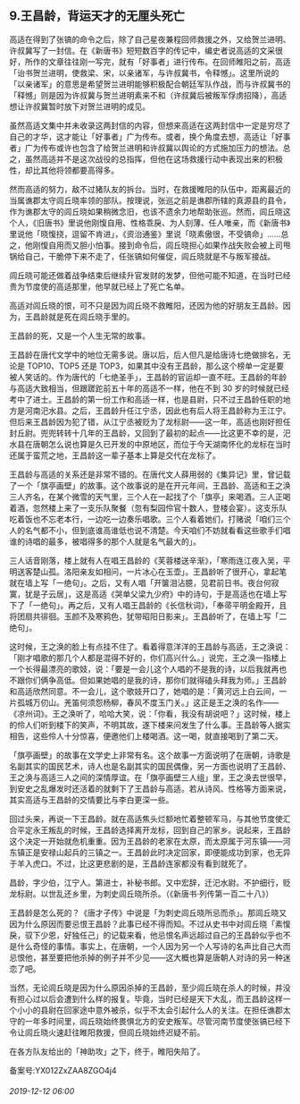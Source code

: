 ## 9.王昌龄，背运天才的无厘头死亡
高适在得到了张镐的命令之后，除了自己星夜兼程回师救援之外，又给贺兰进明、许叔冀写了一封信。在《新唐书》短短数百字的传记中，编史者说高适的文采很好，所作的文章往往刚一写完，就有「好事者」进行传布。在回师睢阳之前，高适「诒书贺兰进明，使救梁、宋，以亲诸军，与许叔冀书，令释憾」。这里所说的「以亲诸军」的意思是希望贺兰进明能够积极配合朝廷军队作战，而与许叔冀书的「释憾」则是因为许叔冀与贺兰进明素来不和（许叔冀后被叛军俘虏招降），高适想让许叔冀暂时放下对贺兰进明的成见。 


虽然高适文集中并未收录这两封信的内容，但想来高适在这两封信中一定是穷尽了自己的才华，这才能让「好事者」广为传布。或者，换个角度去想，高适让「好事者」广为传布或许也包含了给贺兰进明和许叔冀以舆论的方式施加压力的想法。总之，虽然高适并不是这次战役的总指挥，但他在这场救援行动中表现出来的积极性，却比其他将领都要高得多。


然而高适的努力，敌不过猪队友的拆台。当时，在救援睢阳的队伍中，距离最近的当属谯郡太守闾丘晓率领的部队。按理说，张巡之前是谯郡所辖的真源县的县令，作为谯郡太守的闾丘晓如果稍微念旧，也该不遗余力地帮助张巡。然而，闾丘晓这个人，《旧唐书》里说他刚愎自用、性格乖戾、为人刻薄、任人唯亲，而《新唐书》里说他「晓愎挠，逗留不肯进」，《资治通鉴》里说「晓素傲很，不受镐命」……总之，他刚愎自用而又胆小怕事。接到命令后，闾丘晓担心如果作战失败会被上司甩锅给自己，干脆停下来不走了，任张镐如何催促，闾丘晓就是不与叛军接战。


闾丘晓可能还做着战争结束后继续升官发财的发梦，但他可能不知道，在当时已经贵为节度使的高适那里，他早就已经上了死亡名单。


高适对闾丘晓的恨，可不只是因为闾丘晓不救睢阳，还因为他的好朋友王昌龄。因为，王昌龄就是死在闾丘晓手里的。


王昌龄的死，又是一个人生无常的故事。


王昌龄在唐代文学中的地位无需多说。唐以后，后人但凡是给唐诗七绝做排名，无论是 TOP10、TOP5 还是 TOP3，如果其中没有王昌龄，那么这个榜单一定是要被人笑话的。作为唐代的「七绝圣手」，王昌龄的官运却一直不旺。王昌龄的年龄与高适大致相当，但跟蹉跎前五十年的高适不一样，他在不到 30 岁的时候就已经考中了进士。王昌龄的第一份工作和高适一样，也是县尉，只不过王昌龄任职的地方是河南汜水县。之后，王昌龄升任江宁丞，因此也有后人将王昌龄称为王江宁。但后来王昌龄因为犯了错，从江宁丞被贬为了龙标尉——这一年，高适也刚好担任封丘尉。兜兜转转十几年的王昌龄，又回到了最初的起点——比这更不幸的是，汜水县在唐朝怎么说也算是久已开发的中原地区，而位于今天湖南怀化的龙标在当时还属于蛮荒之地，王昌龄这一辈子基本上算是交代在龙标了。


王昌龄与高适的关系还是非常不错的。在唐代文人薛用弱的《集异记》里，曾记载了一个「旗亭画壁」的故事。这个故事说的是在开元年间，王昌龄、高适和王之涣三人齐名，在某个微雪的天气里，三个人在一起找了个「旗亭」来喝酒。三人正喝着酒，忽然楼上来了一支乐队聚餐（忽有梨园伶官十数人，登楼会宴）。这支乐队吃着饭也不忘老本行，一边吃一边奏乐唱歌。三个人看着她们，打赌说「咱们三个人的名气都不小，但到底谁高谁低也说不清楚。今天咱们不妨就看看这些歌手们唱谁的诗唱的最多，被唱得多的那个人就是名气最大的」。


三人话音刚落，楼上就有人在唱王昌龄的《芙蓉楼送辛渐》，「寒雨连江夜入吴，平明送客楚山孤。洛阳亲友如相问，一片冰心在玉壶」。王昌龄听了很开心，拿起笔就在墙上写「一绝句」。之后，又有人唱「开箧泪沾臆，见君前日书。夜台何寂寞，犹是子云居」，这是高适《哭单父梁九少府》中的诗句，于是高适也在墙上写下了「一绝句」。再之后，又有人唱王昌龄的《长信秋词》，「奉帚平明金殿开，且将团扇共徘徊。玉颜不及寒鸦色，犹带昭阳日影来」。王昌龄听了，在墙上写「二绝句」。


这时候，王之涣的脸上有点挂不住了。看着得意洋洋的王昌龄与高适，王之涣说：「刚才唱歌的那几个人都是混得不好的，你们高兴什么。」说完，王之涣一指楼上一个长得最漂亮的歌妓，说：「要是一会儿这个人唱的不是我的诗，以后我就再也不跟你们俩争高低。但如果她唱的是我的诗，那你们就得磕头拜我为师。」王昌龄和高适欣然同意。不一会儿，这个歌妓开口了，她唱的是：「黄河远上白云间，一片孤城万仞山。羌笛何须怨杨柳，春风不度玉门关。」这正是王之涣的名作——《凉州词》。王之涣听了，哈哈大笑，说：「你看，我没有胡说吧？」这时候，楼上的伶人们听到楼下的笑声，不明其故，遂下楼来问发生了什么事。王昌龄等人据实相告，这些伶人十分惊喜，便邀他们上楼喝酒。这一喝，就直接喝到了第二天。


「旗亭画壁」的故事在文学史上非常有名。这个故事一方面说明了在唐朝，诗歌是名副其实的国民艺术，诗人也是名副其实的国民偶像，另一方面也说明了王昌龄、王之涣与高适三人之间的深情厚谊。在「旗亭画壁三人组」里，王之涣去世很早，到安史之乱爆发时还活着的就剩下了王昌龄与高适。若从诗风、性格等方面来说，其实高适与王昌龄的交情要比与李白更深一些。


回过头来，再说一下王昌龄。就在高适焦头烂额地忙着整顿军马，与其他节度使汇合平定永王叛乱的时候，王昌龄选择离开龙标，回到自己的家乡。说起来，王昌龄这个决定一开始就危机重重。因为王昌龄的老家在太原，而太原属于河东镇——河东镇正是安禄山起兵的三镇之一。王昌龄此时决定回家，即便能成功到家，也无异于羊入虎口。不过，比这更悲剧的是，王昌龄连家都没有看到就死了。


昌龄，字少伯，江宁人。第进士，补秘书郎。又中宏辞，迁汜水尉。不护细行，贬龙标尉。以世乱还乡里，为刺史闾丘晓所杀。（《新唐书·列传第一百二十八》）


王昌龄是怎么死的？《唐才子传》中说是「为刺史闾丘晓所忌而杀」。那闾丘晓又因为什么原因而要忌恨王昌龄？此事已经不得而知。不过从史书中对闾丘晓「素愎戾，驭下少恩，好独任己」的记载来看，他忌恨名声远超过自己的王昌龄似乎也不是什么奇怪的事情。事实上，在唐朝，一个人因为另一个人写诗的名声比自己大而忌恨他，甚至要把他杀掉的例子并不少见——这大概也算是唐朝人对诗的另一种迷恋了吧。


当然，无论闾丘晓是因为什么原因杀掉的王昌龄，至少闾丘晓在杀人的时候，并没有担心过以后会遭到什么样的报复。毕竟，当时已经是天下大乱，而王昌龄这样一个小小的县尉在回家途中意外被杀，似乎不太会引起什么人的关注。在担任谯郡太守的一年多时间里，闾丘晓始终畏惧北方的安史叛军。尽管河南节度使张镐已经下令让闾丘晓火速赶往睢阳救援，但闾丘晓始终迟疑不前。


在各方队友给出的「神助攻」之下，终于，睢阳失陷了。


备案号:YX012ZxZAA8ZGO4j4


###### 2019-12-12 06:00
